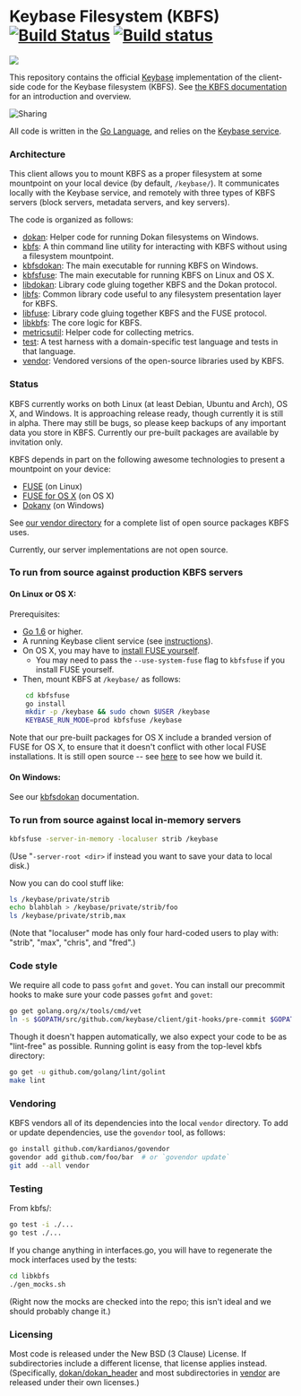 # Keybase Filesystem (KBFS) [![Build Status](https://travis-ci.org/keybase/kbfs.svg?branch=master)](https://travis-ci.org/keybase/kbfs) [![Build status](https://ci.appveyor.com/api/projects/status/xpxqhgpl60m1h3sb/branch/master?svg=true)](https://ci.appveyor.com/project/keybase/kbfs/branch/master)
<a href="https://zenhub.com"><img src="https://raw.githubusercontent.com/ZenHubIO/support/master/zenhub-badge.png"></a>

This repository contains the official [Keybase](https://keybase.io)
implementation of the client-side code for the Keybase filesystem
(KBFS). See [the KBFS documentation](https://keybase.io/docs/kbfs) for an
introduction and overview.

![Sharing](https://keybase.io/images/github/repo_share.png?)

All code is written in the [Go Language](https://golang.org), and relies
on the [Keybase
service](https://github.com/keybase/client/tree/master/go).

### Architecture

This client allows you to mount KBFS as a proper filesystem at some
mountpoint on your local device (by default, `/keybase/`).  It
communicates locally with the Keybase service, and remotely with three
types of KBFS servers (block servers, metadata servers, and key
servers).

The code is organized as follows:

* [dokan](dokan/): Helper code for running Dokan filesystems on Windows.
* [kbfs](kbfs/): A thin command line utility for interacting with KBFS
  without using a filesystem mountpoint.
* [kbfsdokan](kbfsdokan/): The main executable for running KBFS on
  Windows.
* [kbfsfuse](kbfsfuse/): The main executable for running KBFS on Linux
  and OS X.
* [libdokan](libdokan/): Library code gluing together KBFS and the
  Dokan protocol.
* [libfs](libfs/): Common library code useful to any filesystem
  presentation layer for KBFS.
* [libfuse](libfuse/): Library code gluing together KBFS and the FUSE
  protocol.
* [libkbfs](libkbfs/): The core logic for KBFS.
* [metricsutil](metricsutil/): Helper code for collecting metrics.
* [test](test/): A test harness with a domain-specific test language
  and tests in that language.
* [vendor](vendor/): Vendored versions of the open-source libraries
  used by KBFS.

### Status

KBFS currently works on both Linux (at least Debian, Ubuntu and Arch),
OS X, and Windows.  It is approaching release ready, though currently
it is still in alpha.  There may still be bugs, so please keep backups
of any important data you store in KBFS.  Currently our pre-built
packages are available by invitation only.

KBFS depends in part on the following awesome technologies to present
a mountpoint on your device:

* [FUSE](https://github.com/libfuse/) (on Linux)
* [FUSE for OS X](https://osxfuse.github.io/) (on OS X)
* [Dokany](https://github.com/dokan-dev/dokany) (on Windows)

See [our vendor directory](vendor/) for a complete list of open source
packages KBFS uses.

Currently, our server implementations are not open source.

### To run from source against production KBFS servers

#### On Linux or OS X:

Prerequisites:

* [Go 1.6](https://golang.org/dl/) or higher.
* A running Keybase client service (see [instructions](https://github.com/keybase/client/tree/master/go)).
* On OS X, you may have to [install FUSE yourself](https://osxfuse.github.io/).
  * You may need to pass the `--use-system-fuse` flag to `kbfsfuse` if
    you install FUSE yourself.
* Then, mount KBFS at `/keybase/` as follows:

```bash
    cd kbfsfuse
    go install
    mkdir -p /keybase && sudo chown $USER /keybase
    KEYBASE_RUN_MODE=prod kbfsfuse /keybase
```

Note that our pre-built packages for OS X include a branded version of
FUSE for OS X, to ensure that it doesn't conflict with other local
FUSE installations.  It is still open source -- see
[here](https://github.com/keybase/client/blob/master/osx/Fuse/build.sh)
to see how we build it.

#### On Windows:

See our [kbfsdokan](kbfsdokan/) documentation.

### To run from source against local in-memory servers

```bash
kbfsfuse -server-in-memory -localuser strib /keybase
```

(Use "`-server-root <dir>` if instead you want to save your data to
local disk.)

Now you can do cool stuff like:

```bash
ls /keybase/private/strib
echo blahblah > /keybase/private/strib/foo
ls /keybase/private/strib,max
```

(Note that "localuser" mode has only four hard-coded users to play
with: "strib", "max", "chris", and "fred".)

### Code style

We require all code to pass `gofmt` and `govet`.  You can install our
precommit hooks to make sure your code passes `gofmt` and `govet`:

```bash
go get golang.org/x/tools/cmd/vet
ln -s $GOPATH/src/github.com/keybase/client/git-hooks/pre-commit $GOPATH/src/github.com/keybase/kbfs/.git/hooks/pre-commit
```

Though it doesn't happen automatically, we also expect your code to be
as "lint-free" as possible.  Running golint is easy from the top-level
kbfs directory:

```bash
go get -u github.com/golang/lint/golint
make lint
```

### Vendoring

KBFS vendors all of its dependencies into the local `vendor`
directory.  To add or update dependencies, use the `govendor` tool, as
follows:

```bash
go install github.com/kardianos/govendor
govendor add github.com/foo/bar  # or `govendor update`
git add --all vendor
```

### Testing

From kbfs/:

```bash
go test -i ./...
go test ./...
```

If you change anything in interfaces.go, you will have to regenerate
the mock interfaces used by the tests:

```bash
cd libkbfs
./gen_mocks.sh
```

(Right now the mocks are checked into the repo; this isn't ideal and
we should probably change it.)

### Licensing

Most code is released under the New BSD (3 Clause) License.  If
subdirectories include a different license, that license applies
instead.  (Specifically, [dokan/dokan_header](dokan/dokan_header) and
most subdirectories in [vendor](vendor/) are released under their own
licenses.)

